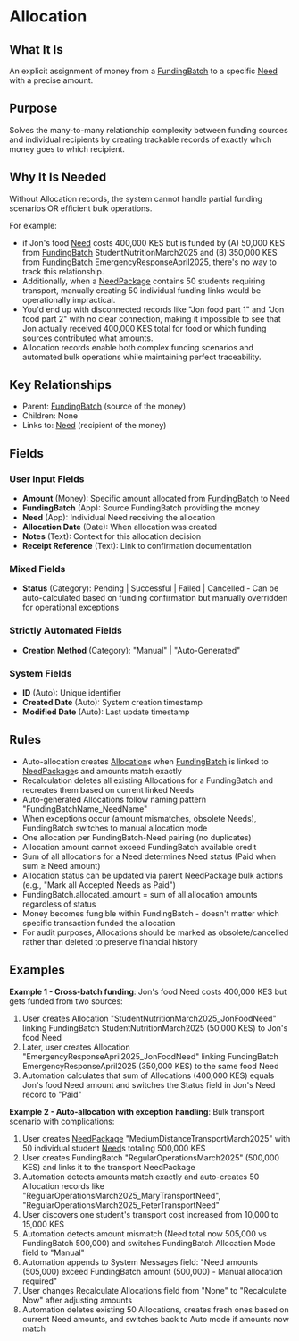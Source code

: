 # Allocation

## What It Is
An explicit assignment of money from a [FundingBatch](../fundingbatch.md) to a specific [Need](../need.md) with a precise amount.

## Purpose
Solves the many-to-many relationship complexity between funding sources and individual recipients by creating trackable records of exactly which money goes to which recipient.

## Why It Is Needed
Without Allocation records, the system cannot handle partial funding scenarios OR efficient bulk operations. 

For example: 
- if Jon's food [Need](../need.md) costs 400,000 KES but is funded by (A) 50,000 KES from [FundingBatch](../fundingbatch.md) StudentNutritionMarch2025 and (B) 350,000 KES from [FundingBatch](../fundingbatch.md) EmergencyResponseApril2025, there's no way to track this relationship. 
- Additionally, when a [NeedPackage](../needpackage.md) contains 50 students requiring transport, manually creating 50 individual funding links would be operationally impractical. 
- You'd end up with disconnected records like "Jon food part 1" and "Jon food part 2" with no clear connection, making it impossible to see that Jon actually received 400,000 KES total for food or which funding sources contributed what amounts. 
- Allocation records enable both complex funding scenarios and automated bulk operations while maintaining perfect traceability.

## Key Relationships
- Parent: [FundingBatch](../fundingbatch.md) (source of the money)
- Children: None
- Links to: [Need](../need.md) (recipient of the money)

## Fields

### User Input Fields
- **Amount** (Money): Specific amount allocated from [FundingBatch](../fundingbatch.md) to Need
- **FundingBatch** (App): Source FundingBatch providing the money
- **Need** (App): Individual Need receiving the allocation
- **Allocation Date** (Date): When allocation was created
- **Notes** (Text): Context for this allocation decision
- **Receipt Reference** (Text): Link to confirmation documentation

### Mixed Fields
- **Status** (Category): Pending | Successful | Failed | Cancelled - Can be auto-calculated based on funding confirmation but manually overridden for operational exceptions

### Strictly Automated Fields
- **Creation Method** (Category): "Manual" | "Auto-Generated"

### System Fields
- **ID** (Auto): Unique identifier
- **Created Date** (Auto): System creation timestamp
- **Modified Date** (Auto): Last update timestamp

## Rules
- Auto-allocation creates [Allocation](../allocation.md)s when [FundingBatch](../fundingbatch.md) is linked to [NeedPackage](../needpackage.md)s and amounts match exactly
- Recalculation deletes all existing Allocations for a FundingBatch and recreates them based on current linked Needs
- Auto-generated Allocations follow naming pattern "FundingBatchName_NeedName"
- When exceptions occur (amount mismatches, obsolete Needs), FundingBatch switches to manual allocation mode
- One allocation per FundingBatch-Need pairing (no duplicates)
- Allocation amount cannot exceed FundingBatch available credit
- Sum of all allocations for a Need determines Need status (Paid when sum ≥ Need amount)
- Allocation status can be updated via parent NeedPackage bulk actions (e.g., "Mark all Accepted Needs as Paid")
- FundingBatch.allocated_amount = sum of all allocation amounts regardless of status
- Money becomes fungible within FundingBatch - doesn't matter which specific transaction funded the allocation
- For audit purposes, Allocations should be marked as obsolete/cancelled rather than deleted to preserve financial history

## Examples

**Example 1 - Cross-batch funding**:
Jon's food Need costs 400,000 KES but gets funded from two sources:
1. User creates Allocation "StudentNutritionMarch2025_JonFoodNeed" linking FundingBatch StudentNutritionMarch2025 (50,000 KES) to Jon's food Need
2. Later, user creates Allocation "EmergencyResponseApril2025_JonFoodNeed" linking FundingBatch EmergencyResponseApril2025 (350,000 KES) to the same food Need  
3. Automation calculates that sum of Allocations (400,000 KES) equals Jon's food Need amount and switches the Status field in Jon's Need record to "Paid"

**Example 2 - Auto-allocation with exception handling**:
Bulk transport scenario with complications:
1. User creates [NeedPackage](../needpackage.md) "MediumDistanceTransportMarch2025" with 50 individual student [Need](../need.md)s totaling 500,000 KES
2. User creates FundingBatch "RegularOperationsMarch2025" (500,000 KES) and links it to the transport NeedPackage
3. Automation detects amounts match exactly and auto-creates 50 Allocation records like "RegularOperationsMarch2025_MaryTransportNeed", "RegularOperationsMarch2025_PeterTransportNeed"
4. User discovers one student's transport cost increased from 10,000 to 15,000 KES
5. Automation detects amount mismatch (Need total now 505,000 vs FundingBatch 500,000) and switches FundingBatch Allocation Mode field to "Manual"
6. Automation appends to System Messages field: "Need amounts (505,000) exceed FundingBatch amount (500,000) - Manual allocation required"
7. User changes Recalculate Allocations field from "None" to "Recalculate Now" after adjusting amounts
8. Automation deletes existing 50 Allocations, creates fresh ones based on current Need amounts, and switches back to Auto mode if amounts now match